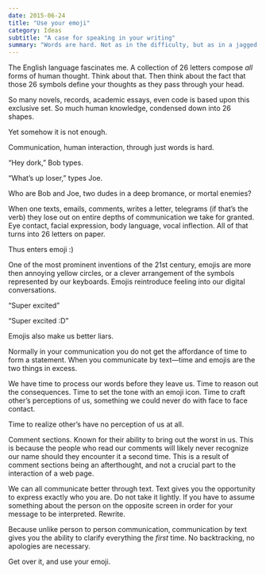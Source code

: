 ```yaml
---
date: 2015-06-24
title: "Use your emoji"
category: Ideas
subtitle: "A case for speaking in your writing"
summary: "Words are hard. Not as in the difficulty, but as in a jagged rock type of hard. They will hit you over the head again and again. Emojis are soft, round, and squishy. They can take the edge off of your words, all you have to do is let them."
---
```


The English language fascinates me. A collection of 26 letters compose *all* forms of human thought. Think about that. Then think about the fact that those 26 symbols define your thoughts as they pass through your head.

So many novels, records, academic essays, even code is based upon this exclusive set. So much human knowledge, condensed down into 26 shapes.

Yet somehow it is not enough.

Communication, human interaction, through just words is hard.

“Hey dork,” Bob types.

“What’s up loser,” types Joe.

Who are Bob and Joe, two dudes in a deep bromance, or mortal enemies?

When one texts, emails, comments, writes a letter, telegrams (if that’s the verb) they lose out on entire depths of communication we take for granted. Eye contact, facial expression, body language, vocal inflection. All of that turns into 26 letters on paper.

Thus enters emoji :)

One of the most prominent inventions of the 21st century, emojis are more then annoying yellow circles, or a clever arrangement of the symbols represented by our keyboards. Emojis reintroduce feeling into our digital conversations.

“Super excited”

“Super excited :D”

Emojis also make us better liars.

Normally in your communication you do not get the affordance of time to form a statement. When you communicate by text&mdash;time and emojis are the two things in excess.

We have time to process our words before they leave us. Time to reason out the consequences. Time to set the tone with an emoji icon. Time to craft other’s perceptions of us, something we could never do with face to face contact.

Time to realize other’s have no perception of us at all.

Comment sections. Known for their ability to bring out the worst in us. This is because the people who read our comments will likely never recognize our name should they encounter it a second time. This is a result of comment sections being an afterthought, and not a crucial part to the interaction of a web page.

We can all communicate better through text. Text gives you the opportunity to express exactly who you are. Do not take it lightly. If you have to assume something about the person on the opposite screen in order for your message to be interpreted. Rewrite.

Because unlike person to person communication, communication by text gives you the ability to clarify everything the *first* time. No backtracking, no apologies are necessary.

Get over it, and use your emoji.
